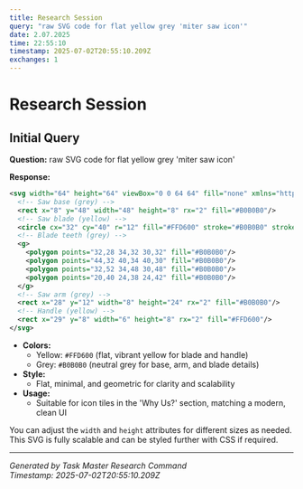 ```yaml
---
title: Research Session
query: "raw SVG code for flat yellow grey 'miter saw icon'"
date: 2.07.2025
time: 22:55:10
timestamp: 2025-07-02T20:55:10.209Z
exchanges: 1
---
```


# Research Session

## Initial Query

**Question:** raw SVG code for flat yellow grey 'miter saw icon'

**Response:**

```svg
<svg width="64" height="64" viewBox="0 0 64 64" fill="none" xmlns="http://www.w3.org/2000/svg">
  <!-- Saw base (grey) -->
  <rect x="8" y="48" width="48" height="8" rx="2" fill="#B0B0B0"/>
  <!-- Saw blade (yellow) -->
  <circle cx="32" cy="40" r="12" fill="#FFD600" stroke="#B0B0B0" stroke-width="2"/>
  <!-- Blade teeth (grey) -->
  <g>
    <polygon points="32,28 34,32 30,32" fill="#B0B0B0"/>
    <polygon points="44,32 40,34 40,30" fill="#B0B0B0"/>
    <polygon points="32,52 34,48 30,48" fill="#B0B0B0"/>
    <polygon points="20,40 24,38 24,42" fill="#B0B0B0"/>
  </g>
  <!-- Saw arm (grey) -->
  <rect x="28" y="12" width="8" height="24" rx="2" fill="#B0B0B0"/>
  <!-- Handle (yellow) -->
  <rect x="29" y="8" width="6" height="8" rx="2" fill="#FFD600"/>
</svg>
```

- **Colors:**  
  - Yellow: `#FFD600` (flat, vibrant yellow for blade and handle)  
  - Grey: `#B0B0B0` (neutral grey for base, arm, and blade details)
- **Style:**  
  - Flat, minimal, and geometric for clarity and scalability
- **Usage:**  
  - Suitable for icon tiles in the 'Why Us?' section, matching a modern, clean UI

You can adjust the `width` and `height` attributes for different sizes as needed. This SVG is fully scalable and can be styled further with CSS if required.


---

*Generated by Task Master Research Command*  
*Timestamp: 2025-07-02T20:55:10.209Z*
